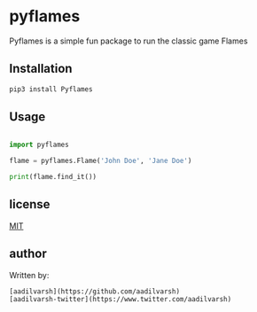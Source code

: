 # pyflames

Pyflames is a simple fun package to run the classic game Flames

## Installation

```bash
pip3 install Pyflames
```

## Usage

```python

import pyflames

flame = pyflames.Flame('John Doe', 'Jane Doe')

print(flame.find_it())
```

## license
[MIT](https://choosealicense.com/licenses/mit/)

## author

Written by:

    [aadilvarsh](https://github.com/aadilvarsh)
    [aadilvarsh-twitter](https://www.twitter.com/aadilvarsh)
